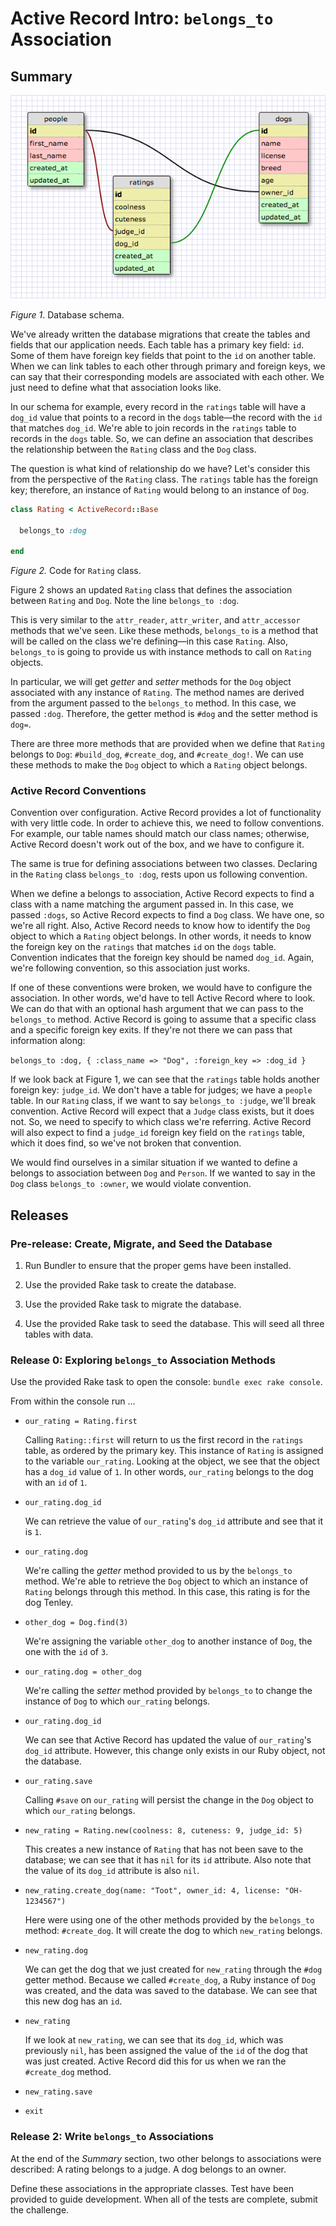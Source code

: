 # Active Record Intro:  `belongs_to` Association

## Summary

![Database Schema](schema_design_new.png)

*Figure 1*.  Database schema.

We've already written the database migrations that create the tables and fields that our application needs.  Each table has a primary key field:  `id`.  Some of them have foreign key fields that point to the `id` on another table.  When we can link tables to each other through primary and foreign keys, we can say that their corresponding models are associated with each other.  We just need to define what that association looks like.

In our schema for example, every record in the `ratings` table will have a `dog_id` value that points to a record in the `dogs` table—the record with the `id` that matches `dog_id`.  We're able to join records in the `ratings` table to records in the `dogs` table.  So, we can define an association that describes the relationship between the `Rating` class and the `Dog` class.

The question is what kind of relationship do we have?  Let's consider this from the perspective of the `Rating` class.  The `ratings` table has the foreign key; therefore, an instance of `Rating` would belong to an instance of `Dog`.

```ruby
class Rating < ActiveRecord::Base

  belongs_to :dog

end
```

*Figure 2.*  Code for `Rating` class.

Figure 2 shows an updated `Rating` class that defines the association between `Rating` and `Dog`.  Note the line `belongs_to :dog`.

This is very similar to the `attr_reader`, `attr_writer`, and `attr_accessor` methods that we've seen.  Like these methods, `belongs_to` is a method that will be called on the class we're defining—in this case `Rating`.  Also, `belongs_to` is going to provide us with instance methods to call on `Rating` objects.

In particular, we will get *getter* and *setter* methods for the `Dog` object associated with any instance of `Rating`.  The method names are derived from the argument passed to the `belongs_to` method.  In this case, we passed `:dog`.  Therefore, the getter method is `#dog` and the setter method is `dog=`.

There are three more methods that are provided when we define that `Rating` belongs to `Dog`:  `#build_dog`, `#create_dog`, and `#create_dog!`.  We can use these methods to make the `Dog` object to which a `Rating` object belongs.

### Active Record Conventions

Convention over configuration.  Active Record provides a lot of functionality with very little code.  In order to achieve this, we need to follow conventions.  For example, our table names should match our class names; otherwise, Active Record doesn't work out of the box, and we have to configure it.

The same is true for defining associations between two classes.  Declaring in the `Rating` class `belongs_to :dog`, rests upon us following convention.

When we define a belongs to association, Active Record expects to find a class with a name matching the argument passed in.  In this case, we passed `:dogs`, so Active Record expects to find a `Dog` class.  We have one, so we're all right.  Also, Active Record needs to know how to identify the `Dog` object to which a `Rating` object belongs.  In other words, it needs to know the foreign key on the `ratings` that matches `id` on the `dogs` table.  Convention indicates that the foreign key should be named `dog_id`.  Again, we're following convention, so this association just works.

If one of these conventions were broken, we would have to configure the association.  In other words, we'd have to tell Active Record where to look.  We can do that with an optional hash argument that we can pass to the `belongs_to` method.  Active Record is going to assume that a specific class and a specific foreign key exits.  If they're not there we can pass that information along:

`belongs_to :dog, { :class_name => "Dog", :foreign_key => :dog_id }`

If we look back at Figure 1, we can see that the `ratings` table holds another foreign key:  `judge_id`.  We don't have a table for judges; we have a `people` table.  In our `Rating` class, if we want to say `belongs_to :judge`, we'll break convention.  Active Record will expect that a `Judge` class exists, but it does not.  So, we need to specify to which class we're referring.  Active Record will also expect to find a `judge_id` foreign key field on the `ratings` table, which it does find, so we've not broken that convention.

We would find ourselves in a similar situation if we wanted to define a belongs to association between `Dog` and `Person`.  If we wanted to say in the `Dog` class `belongs_to :owner`, we would violate convention.

## Releases

### Pre-release: Create, Migrate, and Seed the Database

1. Run Bundler to ensure that the proper gems have been installed.

2. Use the provided Rake task to create the database.

3. Use the provided Rake task to migrate the database.

4. Use the provided Rake task to seed the database.  This will seed all three tables with data.

### Release 0: Exploring `belongs_to` Association Methods

Use the provided Rake task to open the console:  `bundle exec rake console`.

From within the console run ...

- `our_rating = Rating.first`

  Calling `Rating::first` will return to us the first record in the `ratings` table, as ordered by the primary key.  This instance of `Rating` is assigned to the variable `our_rating`.  Looking at the object, we see that the object has a `dog_id` value of `1`.  In other words, `our_rating` belongs to the dog with an `id` of `1`.

- `our_rating.dog_id`

  We can retrieve the value of `our_rating`'s `dog_id` attribute and see that it is `1`.

- `our_rating.dog`

  We're calling the *getter* method provided to us by the `belongs_to` method.  We're able to retrieve the `Dog` object to which an instance of `Rating` belongs through this method.  In this case, this rating is for the dog Tenley.

- `other_dog = Dog.find(3)`

  We're assigning the variable `other_dog` to another instance of `Dog`, the one with the `id` of `3`.

- `our_rating.dog = other_dog`

  We're calling the *setter* method provided by `belongs_to` to change the instance of `Dog` to which `our_rating` belongs.

- `our_rating.dog_id`

  We can see that Active Record has updated the value of `our_rating`'s `dog_id` attribute.  However, this change only exists in our Ruby object, not the database.

- `our_rating.save`

  Calling `#save` on `our_rating` will persist the change in the `Dog` object to which `our_rating` belongs.

- `new_rating = Rating.new(coolness: 8, cuteness: 9, judge_id: 5)`

  This creates a new instance of `Rating` that has not been save to the database; we can see that it has `nil` for its `id` attribute.  Also note that the value of its `dog_id` attribute is also `nil`.

- `new_rating.create_dog(name: "Toot", owner_id: 4, license: "OH-1234567")`

  Here were using one of the other methods provided by the `belongs_to` method:  `#create_dog`.  It will create the dog to which `new_rating` belongs.

- `new_rating.dog`

  We can get the dog that we just created for `new_rating` through the `#dog` getter method.  Because we called `#create_dog`, a Ruby instance of `Dog` was created, and the data was saved to the database.  We can see that this new dog has an `id`.

- `new_rating`

  If we look at `new_rating`, we can see that its `dog_id`, which was previously `nil`, has been assigned the value of the `id` of the dog that was just created.  Active Record did this for us when we ran the `#create_dog` method.

-  `new_rating.save`

- `exit`

### Release 2:  Write `belongs_to` Associations

At the end of the *Summary* section, two other belongs to associations were described:  A rating belongs to a judge.  A dog belongs to an owner.

Define these associations in the appropriate classes.  Test have been provided to guide development.  When all of the tests are complete, submit the challenge.
